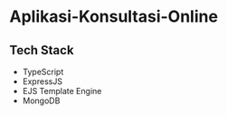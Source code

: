 # Aplikasi-Konsultasi-Online

## Tech Stack
- TypeScript
- ExpressJS
- EJS Template Engine
- MongoDB
